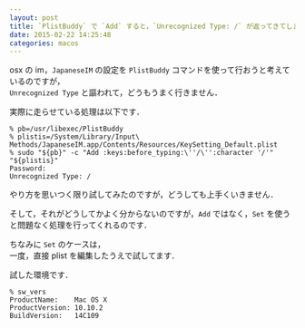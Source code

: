 ```yaml
---
layout: post
title: `PlistBuddy` で `Add` すると，`Unrecognized Type: /` が返ってきてしまう
date: 2015-02-22 14:25:48
categories: macos
---
```

<p>osx の im，<code>JapaneseIM</code> の設定を <code>PlistBuddy</code> コマンドを使って行おうと考えているのですが，  <br>
<code>Unrecognized Type</code> と謳われて，どうもうまく行きません．</p>

<p>実際に走らせている処理は以下です．</p>

<pre><code>% pb=/usr/libexec/PlistBuddy  
% plistis=/System/Library/Input\ Methods/JapaneseIM.app/Contents/Resources/KeySetting_Default.plist  
% sudo "${pb}" -c "Add :keys:before_typing:\''/\'':character '/'" "${plistis}"  
Password:  
Unrecognized Type: /
</code></pre>

<p>やり方を思いつく限り試してみたのですが，どうしても上手くいきません．</p>

<p>そして，それがどうしてかよく分からないのですが，<code>Add</code> ではなく，<code>Set</code> を使うと問題なく処理を行ってくれるのです．</p>

<p>ちなみに <code>Set</code> のケースは，  <br>
一度，直接 plist を編集したうえで試してます．</p>

<p>試した環境です．</p>

<pre><code>% sw_vers  
ProductName:    Mac OS X  
ProductVersion: 10.10.2  
BuildVersion:   14C109
</code></pre>
